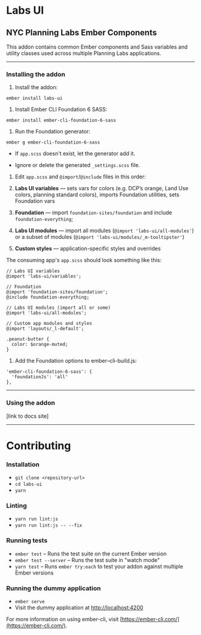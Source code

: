 # Labs UI
## NYC Planning Labs Ember Components
This addon contains common Ember components and Sass variables and utility classes used across multiple Planning Labs applications.

---

### Installing the addon

1. Install the addon:
  ```
  ember install labs-ui
  ```

1. Install Ember CLI Foundation 6 SASS: 
  ```
  ember install ember-cli-foundation-6-sass
  ```

1. Run the Foundation generator: 
  ```
  ember g ember-cli-foundation-6-sass
  ```

  - If `app.scss` doesn't exist, let the generator add it.

  - Ignore or delete the generated `_settings.scss` file.

1. Edit `app.scss` and `@import`/`@include` files in this order:

  1. **Labs UI variables** — sets vars for colors (e.g. DCP’s orange, Land Use colors, planning standard colors), imports Foundation utilities, sets Foundation vars

  1. **Foundation** — import `foundation-sites/foundation` and include `foundation-everything`;

  1. **Labs UI modules** — import all modules (`@import 'labs-ui/all-modules'`) or a subset of modules (`@import 'labs-ui/modules/_m-tooltipster'`)

  1. **Custom styles** — application-specific styles and overrides

  The consuming app's `app.scss` should look something like this:

  ```
  // Labs UI variables
  @import 'labs-ui/variables';

  // Foundation
  @import 'foundation-sites/foundation';
  @include foundation-everything;

  // Labs UI modules (import all or some)
  @import 'labs-ui/all-modules';

  // Custom app modules and styles
  @import 'layouts/_l-default';

  .peanut-butter {
    color: $orange-muted;
  }
  ```

1. Add the Foundation options to ember–cli-build.js: 
```
'ember-cli-foundation-6-sass': { 
  'foundationJs': 'all' 
},
```

---

### Using the addon

[link to docs site]

---

# Contributing

### Installation

* `git clone <repository-url>`
* `cd labs-ui`
* `yarn`

### Linting

* `yarn run lint:js`
* `yarn run lint:js -- --fix`

### Running tests

* `ember test` – Runs the test suite on the current Ember version
* `ember test --server` – Runs the test suite in "watch mode"
* `yarn test` – Runs `ember try:each` to test your addon against multiple Ember versions

### Running the dummy application

* `ember serve`
* Visit the dummy application at [http://localhost:4200](http://localhost:4200)

For more information on using ember-cli, visit [https://ember-cli.com/](https://ember-cli.com/).
